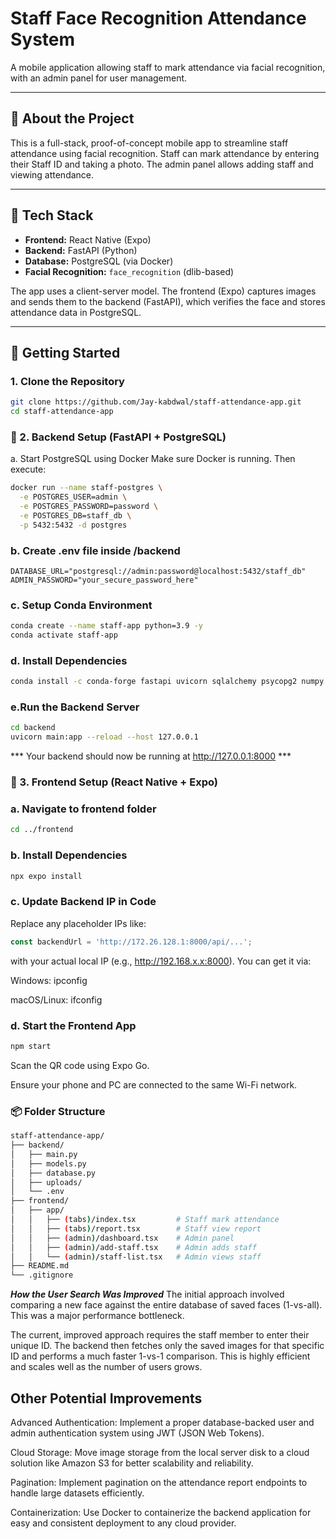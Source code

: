 # Staff Face Recognition Attendance System

A mobile application allowing staff to mark attendance via facial recognition, with an admin panel for user management.

---

## 📱 About the Project

This is a full-stack, proof-of-concept mobile app to streamline staff attendance using facial recognition. Staff can mark attendance by entering their Staff ID and taking a photo. The admin panel allows adding staff and viewing attendance.

---

## 🔧 Tech Stack

- **Frontend:** React Native (Expo)
- **Backend:** FastAPI (Python)
- **Database:** PostgreSQL (via Docker)
- **Facial Recognition:** `face_recognition` (dlib-based)

The app uses a client-server model. The frontend (Expo) captures images and sends them to the backend (FastAPI), which verifies the face and stores attendance data in PostgreSQL.

---

## 🚀 Getting Started

### 1. Clone the Repository

```bash
git clone https://github.com/Jay-kabdwal/staff-attendance-app.git
cd staff-attendance-app
```

### 🐍 2. Backend Setup (FastAPI + PostgreSQL)
a. Start PostgreSQL using Docker
Make sure Docker is running. Then execute:

```bash
docker run --name staff-postgres \
  -e POSTGRES_USER=admin \
  -e POSTGRES_PASSWORD=password \
  -e POSTGRES_DB=staff_db \
  -p 5432:5432 -d postgres
```

### b. Create .env file inside /backend

```env
DATABASE_URL="postgresql://admin:password@localhost:5432/staff_db"
ADMIN_PASSWORD="your_secure_password_here"
```

### c. Setup Conda Environment
```bash
conda create --name staff-app python=3.9 -y
conda activate staff-app
```
### d. Install Dependencies
```bash
conda install -c conda-forge fastapi uvicorn sqlalchemy psycopg2 numpy face-recognition python-dotenv -y
```

### e.Run the Backend Server
```bash
cd backend
uvicorn main:app --reload --host 127.0.0.1
```

*** Your backend should now be running at http://127.0.0.1:8000 ***

### 📲 3. Frontend Setup (React Native + Expo)

### a. Navigate to frontend folder
```bash
cd ../frontend
```
### b. Install Dependencies
```bash
npx expo install
```

### c. Update Backend IP in Code
Replace any placeholder IPs like:

```ts
const backendUrl = 'http://172.26.128.1:8000/api/...';
```

with your actual local IP (e.g., http://192.168.x.x:8000).
You can get it via:

Windows: ipconfig

macOS/Linux: ifconfig

### d. Start the Frontend App
```bash
npm start
```
Scan the QR code using Expo Go.

Ensure your phone and PC are connected to the same Wi-Fi network.

### 📦 Folder Structure
```bash
staff-attendance-app/
├── backend/
│   ├── main.py
│   ├── models.py
│   ├── database.py
│   ├── uploads/
│   └── .env
├── frontend/
│   ├── app/
│   │   ├── (tabs)/index.tsx         # Staff mark attendance
│   │   ├── (tabs)/report.tsx        # Staff view report
│   │   ├── (admin)/dashboard.tsx    # Admin panel
│   │   ├── (admin)/add-staff.tsx    # Admin adds staff
│   │   └── (admin)/staff-list.tsx   # Admin views staff
├── README.md
└── .gitignore
```

***How the User Search Was Improved***
The initial approach involved comparing a new face against the entire database of saved faces (1-vs-all). This was a major performance bottleneck.

The current, improved approach requires the staff member to enter their unique ID. The backend then fetches only the saved images for that specific ID and performs a much faster 1-vs-1 comparison. This is highly efficient and scales well as the number of users grows.

## Other Potential Improvements
Advanced Authentication: Implement a proper database-backed user and admin authentication system using JWT (JSON Web Tokens).

Cloud Storage: Move image storage from the local server disk to a cloud solution like Amazon S3 for better scalability and reliability.

Pagination: Implement pagination on the attendance report endpoints to handle large datasets efficiently.

Containerization: Use Docker to containerize the backend application for easy and consistent deployment to any cloud provider.
